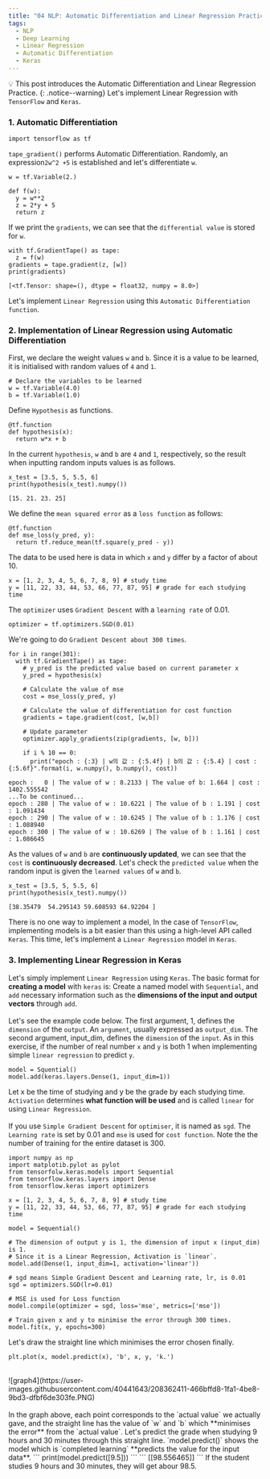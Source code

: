 ```yaml
---
title: "04 NLP: Automatic Differentiation and Linear Regression Practice"
tags:
  - NLP
  - Deep Learning
  - Linear Regression
  - Automatic Differentiation
  - Keras
---
```

💡 This post introduces the Automatic Differentiation and Linear Regression Practice.
{: .notice--warning}
Let's implement Linear Regression with `TensorFlow` and `Keras`.
### 1. Automatic Differentiation
```
import tensorflow as tf
```
`tape_gradient()` performs Automatic Differentiation. Randomly, an expression`2w^2 +5` is established and let's differentiate `w`.
```
w = tf.Variable(2.)

def f(w):
  y = w**2
  z = 2*y + 5
  return z
```
If we print the `gradients`, we can see that the `differential value` is stored for `w`.
```
with tf.GradientTape() as tape:
  z = f(w)
gradients = tape.gradient(z, [w])
print(gradients)
```
```
[<tf.Tensor: shape=(), dtype = float32, numpy = 8.0>]
```
Let's implement `Linear Regression` using this `Automatic Differentiation function`.
### 2. Implementation of Linear Regression using Automatic Differentiation
First, we declare the weight values `w` and `b`. Since it is a value to be learned, it is initialised with random values of `4` and `1`.
```
# Declare the variables to be learned
w = tf.Variable(4.0)
b = tf.Variable(1.0)
```
Define `Hypothesis` as functions.
```
@tf.function
def hypothesis(x):
  return w*x + b
```
In the current `hypothesis`, `w` and `b` are `4` and `1`, respectively, so the result when inputting random inputs values is as follows.
```
x_test = [3.5, 5, 5.5, 6]
print(hypothesis(x_test).numpy())
```
```
[15. 21. 23. 25]
```
We define the `mean squared error` as a `loss function` as follows:
```
@tf.function
def mse_loss(y_pred, y):
  return tf.reduce_mean(tf.square(y_pred - y))
```
The data to be used here is data in which `x` and `y` differ by a factor of about 10.
```
x = [1, 2, 3, 4, 5, 6, 7, 8, 9] # study time
y = [11, 22, 33, 44, 53, 66, 77, 87, 95] # grade for each studying time
```
The `optimizer` uses `Gradient Descent` with a `learning rate` of 0.01.
```
optimizer = tf.optimizers.SGD(0.01)
```
We're going to do `Gradient Descent about 300 times`.
```
for i in range(301):
  with tf.GradientTape() as tape:
    # y_pred is the predicted value based on current parameter x
    y_pred = hypothesis(x)

    # Calculate the value of mse
    cost = mse_loss(y_pred, y)

    # Calculate the value of differentiation for cost function
    gradients = tape.gradient(cost, [w,b])

    # Update parameter
    optimizer.apply_gradients(zip(gradients, [w, b]))

    if i % 10 == 0:
      print("epoch : {:3} | w의 값 : {:5.4f} | b의 값 : {:5.4} | cost : {:5.6f}".format(i, w.numpy(), b.numpy(), cost))
```

```
epoch :   0 | The value of w : 8.2133 | The value of b: 1.664 | cost : 1402.555542
...To be continued...
epoch : 280 | The value of w : 10.6221 | The value of b : 1.191 | cost : 1.091434
epoch : 290 | The value of w : 10.6245 | The value of b : 1.176 | cost : 1.088940
epoch : 300 | The value of w : 10.6269 | The value of b : 1.161 | cost : 1.086645
```
As the values of `w` and `b` are **continuously updated**, we can see that the `cost` is **continuously decreased**. Let's check the `predicted value` when the random input is given the `learned values` of `w` and `b`.
```
x_test = [3.5, 5, 5.5, 6]
print(hypothesis(x_test).numpy())
```
```
[38.35479  54.295143 59.608593 64.92204 ]
```
There is no one way to implement a model, In the case of `TensorFlow`, implementing models is a bit easier than this using a high-level API called `Keras`. This time, let's implement a `Linear Regression` model in `Keras`.
### 3. Implementing Linear Regression in Keras
Let's simply implement `Linear Regression` using `Keras`. The basic format for **creating a model** with `keras` is: Create a named model with `Sequential`, and `add` necessary information such as the **dimensions of the input and output vectors** through `add`.
<br>
<br>
Let's see the example code below. The first argument, 1, defines the `dimension` of the `output`. An `argument`, usually expressed as `output_dim`. The second argument, input_dim, defines the `dimension` of the `input`. As in this exercise, if the number of real number `x` and `y` is both 1 when implementing simple `linear regression` to predict `y`.
```
model = Squential()
model.add(keras.layers.Dense(1, input_dim=1))
```
Let x be the time of studying and y be the grade by each studying time. `Activation` determines **what function will be used** and is called `linear` for using `Linear Regression`.
<br>
<br>
If you use `Simple Gradient Descent` for `optimiser`, it is named as `sgd`. The `Learning rate` is set by 0.01 and `mse` is used for `cost function`. Note the the number of training for the entire dataset is 300.
```
import numpy as np
import matplotib.pylot as pylot
from tensorfolw.keras.models import Sequential
from tensorflow.keras.layers import Dense
from tensorflow.keras import optimizers

x = [1, 2, 3, 4, 5, 6, 7, 8, 9] # study time
y = [11, 22, 33, 44, 53, 66, 77, 87, 95] # grade for each studying time

model = Sequential()

# The dimension of output y is 1, the dimension of input x (input_dim) is 1.
# Since it is a Linear Regression, Activation is `linear`.
model.add(Dense(1, input_dim=1, activation='linear'))

# sgd means Simple Gradient Descent and Learning rate, lr, is 0.01
sgd = optimizers.SGD(lr=0.01)

# MSE is used for Loss function
model.compile(optimizer = sgd, loss='mse', metrics=['mse'])

# Train given x and y to minimise the error through 300 times.
model.fit(x, y, epochs=300)
```
Let's draw the straight line which minimises the error chosen finally.
```
plt.plot(x, model.predict(x), 'b', x, y, 'k.')
```
<br>
![graph4](https://user-images.githubusercontent.com/40441643/208362411-466bffd8-1fa1-4be8-9bd3-dfbf6de303fe.PNG)
<br>
<br>
In the graph above, each point corresponds to the `actual value` we actually gave, and the straight line has the value of `w` and `b` which  **minimises the error** from the `actual value`. Let's predict the grade when studying 9 hours and 30 minutes through this straight line. `model.predict()` shows the model which is `completed learning` **predicts the value for the input data**.
```
print(model.predict([9.5]))
```
```
[[98.556465]]
```
If the student studies 9 hours and 30 minutes, they will get abour 98.5.
